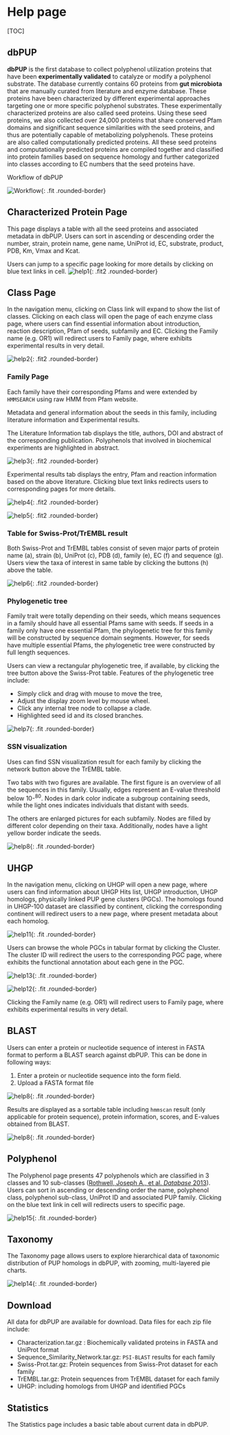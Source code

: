 # Help page

[TOC]

## dbPUP

**dbPUP** is the first database to collect polyphenol utilization proteins that have been **experimentally validated**
to catalyze or modify a polyphenol substrate. The database currently contains 60 proteins from **gut microbiota** that
are manually curated from literature and enzyme database. These proteins have been characterized by different
experimental approaches targeting one or more specific polyphenol substrates. These experimentally characterized
proteins are also called seed proteins. Using these seed proteins, we also collected over 24,000 proteins that share
conserved Pfam domains and significant sequence similarities with the seed proteins, and thus are potentially capable of
metabolizing polyphenols. These proteins are also called computationally predicted proteins. All these seed proteins and
computationally predicted proteins are compiled together and classified into protein families based on sequence homology
and further categorized into classes according to EC numbers that the seed proteins have.

Workflow of dbPUP

![Workflow](./static/images/text_content/figures/Workflow.jpg){: .fit .rounded-border}

## Characterized Protein Page

This page displays a table with all the seed proteins and associated metadata in dbPUP. Users can sort in ascending or
descending order the number, strain, protein name, gene name, UniProt id, EC, substrate, product, PDB, Km, Vmax and
Kcat.

Users can jump to a specific page looking for more details by clicking on blue text links in cell.
![help1](./static/images/text_content/figures/help1.png){: .fit2 .rounded-border}

## Class Page

In the navigation menu, clicking on Class link will expand to show the list of classes. Clicking on each class will open
the page of each enzyme class page, where users can find essential information about introduction, reaction description,
Pfam of seeds, subfamily and EC. Clicking the Family name (e.g. OR1) will redirect users to Family page, where exhibits
experimental results in very detail.

![help2](./static/images/text_content/figures/help2.png){: .fit2 .rounded-border}

### Family Page

Each family have their corresponding Pfams and were extended by `HMMSEARCH` using raw HMM from Pfam website.

Metadata and general information about the seeds in this family, including literature information and Experimental
results.

The Literature Information tab displays the title, authors, DOI and abstract of the corresponding publication.
Polyphenols that involved in biochemical experiments are highlighted in abstract.

![help3](./static/images/text_content/figures/help3.png){: .fit2 .rounded-border}

Experimental results tab displays the entry, Pfam and reaction information based on the above literature. Clicking blue
text links redirects users to corresponding pages for more details.

![help4](./static/images/text_content/figures/help4.png){: .fit2 .rounded-border}

![help5](./static/images/text_content/figures/help5.png){: .fit2 .rounded-border}

### Table for Swiss-Prot/TrEMBL result

Both Swiss-Prot and TrEMBL tables consist of seven major parts of protein name (a), strain (b), UniProt (c), PDB (d),
family (e), EC (f) and sequence (g). Users view the taxa of interest in same table by clicking the buttons (h) above the
table.

![help6](./static/images/text_content/figures/help6.png){: .fit2 .rounded-border}

### Phylogenetic tree

Family trait were totally depending on their seeds, which means sequences in a family should have all essential Pfams
same with seeds. If seeds in a family only have one essential Pfam, the phylogenetic tree for this family will be
constructed by sequence domain segments. However, for seeds have multiple essential Pfams, the phylogenetic tree were
constructed by full length sequences.

Users can view a rectangular phylogenetic tree, if available, by clicking the tree button above the Swiss-Prot table.
Features of the phylogenetic tree include:

- Simply click and drag with mouse to move the tree,
- Adjust the display zoom level by mouse wheel.
- Click any internal tree node to collapse a clade.
- Highlighted seed id and its closed branches.

![help7](./static/images/text_content/figures/help7.png){: .fit .rounded-border}

### SSN visualization

Uses can find SSN visualization result for each family by clicking the network button above the TrEMBL table.

Two tabs with two figures are available. The first figure is an overview of all the sequences in this family. Usually,
edges represent an E-value threshold below 10-<sup>80</sup>. Nodes in dark color indicate a subgroup containing seeds,
while the light ones indicates individuals that distant with seeds.

The others are enlarged pictures for each subfamily. Nodes are filled by different color depending on their taxa.
Additionally, nodes have a light yellow border indicate the seeds.

![help8](./static/images/text_content/figures/help8.png){: .fit .rounded-border}

## UHGP

In the navigation menu, clicking on UHGP will open a new page, where users can find information about UHGP Hits list, UHGP introduction, UHGP homologs, physically linked PUP gene clusters (PGCs). The homologs found in UHGP-100 dataset are classified by continent, clicking the corresponding continent will redirect users to a new page, where present metadata about each homolog.

![help11](./static/images/text_content/figures/help11.png){: .fit .rounded-border}

Users can browse the whole PGCs in tabular format by clicking the Cluster. The cluster ID will redirect the users to the corresponding PGC page, where exhibits the functional annotation about each gene in the PGC.

![help13](./static/images/text_content/figures/help13.png){: .fit .rounded-border}

![help12](./static/images/text_content/figures/help12.png){: .fit .rounded-border}

Clicking the Family name (e.g. OR1) will redirect users to Family page, where exhibits experimental results in very detail.

## BLAST

Users can enter a protein or nucleotide sequence of interest in FASTA format to perform a BLAST search against dbPUP. This can be done in following ways:

1. Enter a protein or nucleotide sequence into the form field.
2. Upload a FASTA format file

![help8](./static/images/text_content/figures/help9.png){: .fit .rounded-border}

Results are displayed as a sortable table including `hmmscan` result (only applicable for protein sequence), protein information, scores, and E-values obtained from BLAST.

![help8](./static/images/text_content/figures/help10.png){: .fit .rounded-border}

## Polyphenol

The Polyphenol page presents 47 polyphenols which are classified in 3 classes and 10 sub-classes ([Rothwell, Joseph A., et al. *Database* 2013](https://academic.oup.com/database/article/doi/10.1093/database/bat070/342410)). Users can sort in ascending or descending order the name, polyphenol class, polyphenol sub-class, UniProt ID and associated PUP family. Clicking on the blue text link in cell will redirects users to specific page.

![help15](./static/images/text_content/figures/help15.png){: .fit .rounded-border}

## Taxonomy

The Taxonomy page allows users to explore hierarchical data of taxonomic distribution of PUP homologs in dbPUP, with zooming, multi-layered pie charts.

![help14](./static/images/text_content/figures/help14.png){: .fit .rounded-border}

## Download

All data for dbPUP are available for download. Data files for each zip file include:

- Characterization.tar.gz : Biochemically validated proteins in FASTA and UniProt format
- Sequence_Similarity_Network.tar.gz: `PSI-BLAST` results for each family
- Swiss-Prot.tar.gz: Protein sequences from Swiss-Prot dataset for each family
- TrEMBL.tar.gz: Protein sequences from TrEMBL dataset for each family
- UHGP: including homologs from UHGP and identified PGCs

## Statistics

The Statistics page includes a basic table about current data in dbPUP.
